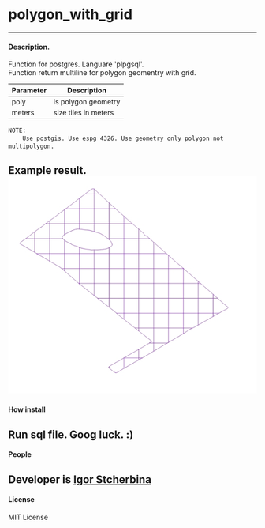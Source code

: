 # polygon_with_grid  
------
#### Description.  
Function for postgres. Languare 'plpgsql'.  
Function return multiline for polygon geomentry with grid.  

| Parameter  | Description          |
|------------|--------------------- |
| poly       | is polygon geometry  |
| meters     | size tiles in meters |

	NOTE:  
		Use postgis. Use espg 4326. Use geometry only polygon not multipolygon.

Example result.
![In work screenshot](https://raw.githubusercontent.com/eagle7410/polygon_with_grid/master/exp.jpg)  
------  
#### How install  
Run sql file. Goog luck. :)
------
#### People  
Developer is [Igor Stcherbina](https://github.com/eagle7410)  
--------  
#### License  
MIT License
